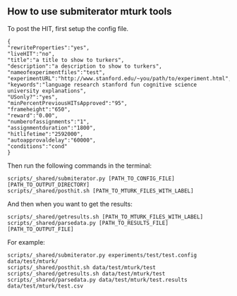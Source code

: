 ## How to use submiterator mturk tools

To post the HIT, first setup the config file.

    {
    "rewriteProperties":"yes",
    "liveHIT":"no",
    "title":"a title to show to turkers",
    "description":"a description to show to turkers",
    "nameofexperimentfiles":"test",
    "experimentURL":"http://www.stanford.edu/~you/path/to/experiment.html",
    "keywords":"language research stanford fun cognitive science university explanations",
    "USonly?":"yes",
    "minPercentPreviousHITsApproved":"95",
    "frameheight":"650",
    "reward":"0.00",
    "numberofassignments":"1",
    "assignmentduration":"1800",
    "hitlifetime":"2592000",
    "autoapprovaldelay":"60000",
    "conditions":"cond"
    }

Then run the following commands in the terminal:

    scripts/_shared/submiterator.py [PATH_TO_CONFIG_FILE] [PATH_TO_OUTPUT_DIRECTORY]
    scripts/_shared/posthit.sh [PATH_TO_MTURK_FILES_WITH_LABEL]

And then when you want to get the results:

    scripts/_shared/getresults.sh [PATH_TO_MTURK_FILES_WITH_LABEL]
    scripts/_shared/parsedata.py [PATH_TO_RESULTS_FILE] [PATH_TO_OUTPUT_FILE]

For example:

    scripts/_shared/submiterator.py experiments/test/test.config data/test/mturk/
    scripts/_shared/posthit.sh data/test/mturk/test
    scripts/_shared/getresults.sh data/test/mturk/test
    scripts/_shared/parsedata.py data/test/mturk/test.results data/test/mturk/test.csv
